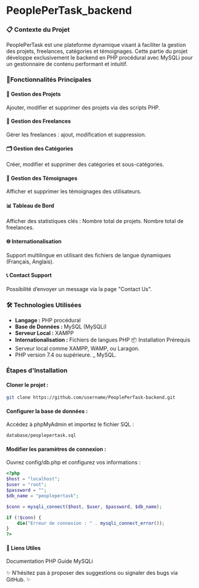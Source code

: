 # PeoplePerTask_backend

### 📋 Contexte du Projet
PeoplePerTask est une plateforme dynamique visant à faciliter la gestion des projets, freelances, catégories et témoignages. Cette partie du projet développe exclusivement le backend en PHP procédural avec MySQLi pour un gestionnaire de contenu performant et intuitif.

### 🚀Fonctionnalités Principales
#### 🔧 Gestion des Projets
Ajouter, modifier et supprimer des projets via des scripts PHP.
#### 👤 Gestion des Freelances
Gérer les freelances : ajout, modification et suppression.
#### 🗂 Gestion des Catégories
Créer, modifier et supprimer des catégories et sous-catégories.
#### 💬 Gestion des Témoignages
Afficher et supprimer les témoignages des utilisateurs.
#### 📊 Tableau de Bord
Afficher des statistiques clés :
Nombre total de projets.
Nombre total de freelances.
#### 🌐 Internationalisation
Support multilingue en utilisant des fichiers de langue dynamiques (Français, Anglais).
#### 📞 Contact Support
Possibilité d’envoyer un message via la page "Contact Us".
### 🛠 Technologies Utilisées
- **Langage :** PHP procédural
- **Base de Données :** MySQL (MySQLi)
- **Serveur Local :** XAMPP
- **Internationalisation :** Fichiers de langues PHP
📦 Installation
Prérequis
- Serveur local comme XAMPP, WAMP, ou Laragon.
- PHP version 7.4 ou supérieure.
_ MySQL.
### Étapes d'Installation
#### Cloner le projet :
```bash
git clone https://github.com/username/PeoplePerTask-backend.git  
```
#### Configurer la base de données :

Accédez à phpMyAdmin et importez le fichier SQL :

```bash
database/peoplepertask.sql  
```
#### Modifier les paramètres de connexion :
Ouvrez config/db.php et configurez vos informations :

```php
<?php  
$host = "localhost";  
$user = "root";  
$password = "";  
$db_name = "peoplepertask";  

$conn = mysqli_connect($host, $user, $password, $db_name);  

if (!$conn) {  
    die("Erreur de connexion : " . mysqli_connect_error());  
}  
?>
```  

#### 🔗 Liens Utiles
Documentation PHP
Guide MySQLi

✨ N’hésitez pas à proposer des suggestions ou signaler des bugs via GitHub. ✨
